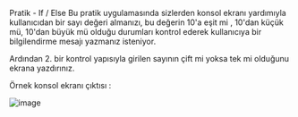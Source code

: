 Pratik - If / Else
Bu pratik uygulamasında sizlerden konsol ekranı yardımıyla kullanıcıdan bir sayı değeri almanızı, bu değerin 10'a eşit mi , 10'dan küçük mü, 10'dan büyük mü olduğu durumları kontrol ederek kullanıcıya bir bilgilendirme mesajı yazmanız isteniyor.

Ardından 2. bir kontrol yapısıyla girilen sayının çift mi yoksa tek mi olduğunu ekrana yazdırınız.

Örnek konsol ekranı çıktısı :

![image](https://github.com/user-attachments/assets/35d41462-8436-453c-a328-8b1f3d8a55fb)
